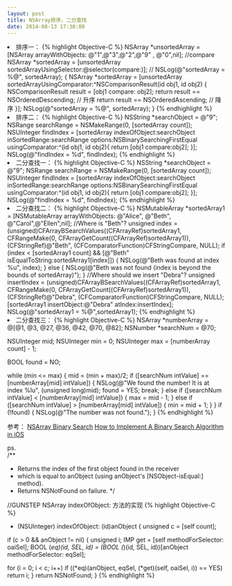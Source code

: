 ```yaml
---
layout: post
title: NSArray排序，二分查找
date: 2014-08-13 17:30:00
---
```


<li>排序一：
{% highlight Objective-C %}
NSArray *unsortedArray = [NSArray arrayWithObjects: @"1",@"3",@"2",@"9" , @"0",nil];
    //compare
NSArray *sortedArray = [unsortedArray sortedArrayUsingSelector:@selector(compare:)];
//    NSLog(@"sortedArray = %@", sortedArray);
{
    NSArray *sortedArray = [unsortedArray sortedArrayUsingComparator:^NSComparisonResult(id obj1, id obj2) {
        NSComparisonResult result = [obj1 compare: obj2];
        return result == NSOrderedDescending; // 升序
        return result == NSOrderedAscending;  // 降序
    }];
    NSLog(@"sortedArray = %@", sortedArray);
}
{% endhighlight %}

<li>排序二：
{% highlight Objective-C %}
NSString *searchObject = @"9";
NSRange searchRange = NSMakeRange(0, [sortedArray count]);
NSUInteger findIndex = [sortedArray indexOfObject:searchObject
                                    inSortedRange:searchRange
                                          options:NSBinarySearchingFirstEqual
                                  usingComparator:^(id obj1, id obj2){
                            return [obj1 compare:obj2];
                        }];
NSLog(@"findIndex = %d", findIndex);
{% endhighlight %}

<li>二分查找一：
{% highlight Objective-C %}
NSString *searchObject = @"9";
NSRange searchRange = NSMakeRange(0, [sortedArray count]);
NSUInteger findIndex = [sortedArray indexOfObject:searchObject
                                    inSortedRange:searchRange
                                          options:NSBinarySearchingFirstEqual
                                  usingComparator:^(id obj1, id obj2){
                            return [obj1 compare:obj2];
                        }];
NSLog(@"findIndex = %d", findIndex);
{% endhighlight %}

<li>二分查找二：
{% highlight Objective-C %}
NSMutableArray *sortedArray1 = [NSMutableArray arrayWithObjects: @"Alice", @"Beth", @"Carol",@"Ellen",nil];
//Where is "Beth"?
unsigned index = (unsigned)CFArrayBSearchValues((CFArrayRef)sortedArray1,
                                                CFRangeMake(0, CFArrayGetCount((CFArrayRef)sortedArray1)),
                                                (CFStringRef)@"Beth",
                                                (CFComparatorFunction)CFStringCompare,
                                                NULL);
if (index < [sortedArray1 count] && [@"Beth" isEqualToString:sortedArray1[index]])
{
    NSLog(@"Beth was found at index %u", index);
} else {
    NSLog(@"Beth was not found (index is beyond the bounds of sortedArray)");
}
//Where should we insert "Debra"?
unsigned insertIndex = (unsigned)CFArrayBSearchValues((CFArrayRef)sortedArray1,
                                                      CFRangeMake(0, CFArrayGetCount((CFArrayRef)sortedArray1)),
                                                      (CFStringRef)@"Debra",
                                                      (CFComparatorFunction)CFStringCompare,
                                                      NULL);
[sortedArray1 insertObject:@"Debra" atIndex:insertIndex];
NSLog(@"sortedArray1 = %@",sortedArray1);
{% endhighlight %}

<li>二分查找三：
{% highlight Objective-C %}
NSArray *numberArray = @[@1, @3, @27, @36, @42, @70, @82];
NSNumber *searchNum = @70;

NSUInteger mid;
NSUInteger min = 0;
NSUInteger max = [numberArray count] - 1;

BOOL found = NO;

while (min <= max) {
    mid = (min + max)/2;
    if ([searchNum intValue] == [numberArray[mid] intValue]) {
        NSLog(@"We found the number! It is at index %lu", (unsigned long)mid);
        found = YES;
        break;
    } else if ([searchNum intValue] < [numberArray[mid] intValue]) {
        max = mid - 1;
    } else if ([searchNum intValue] > [numberArray[mid] intValue]) {
        min = mid + 1;
    }
}
if (!found) {
    NSLog(@"The number was not found.");
}
{% endhighlight %}

参考：
<a href="http://oleb.net/blog/2013/07/nsarray-binary-search/" rel="external nofollow" target="_blank" class="muted">NSArray Binary Search</a>
<a href="http://www.getappninja.com/blog/implementing-a-binary-search-in-ios" rel="external nofollow" target="_blank" class="muted">How to Implement A Binary Search Algorithm in iOS</a>

ps.<br/>
/**
 * Returns the index of the first object found in the receiver
 * which is equal to anObject (using anObject's [NSObject-isEqual:] method).
 * Returns NSNotFound on failure.
 */

//GUNSTEP NSArray indexOfObject: 方法的实现
{% highlight Objective-C %}
- (NSUInteger) indexOfObject: (id)anObject
{
  unsigned	c = [self count];

if (c > 0 && anObject != nil)
{
  unsigned	i;
  IMP	get = [self methodForSelector: oaiSel];
  BOOL	(*eq)(id, SEL, id)
= (BOOL (*)(id, SEL, id))[anObject methodForSelector: eqSel];

  for (i = 0; i < c; i++)
if ((*eq)(anObject, eqSel, (*get)(self, oaiSel, i)) == YES)
  return i;
}
  return NSNotFound;
}
{% endhighlight %}